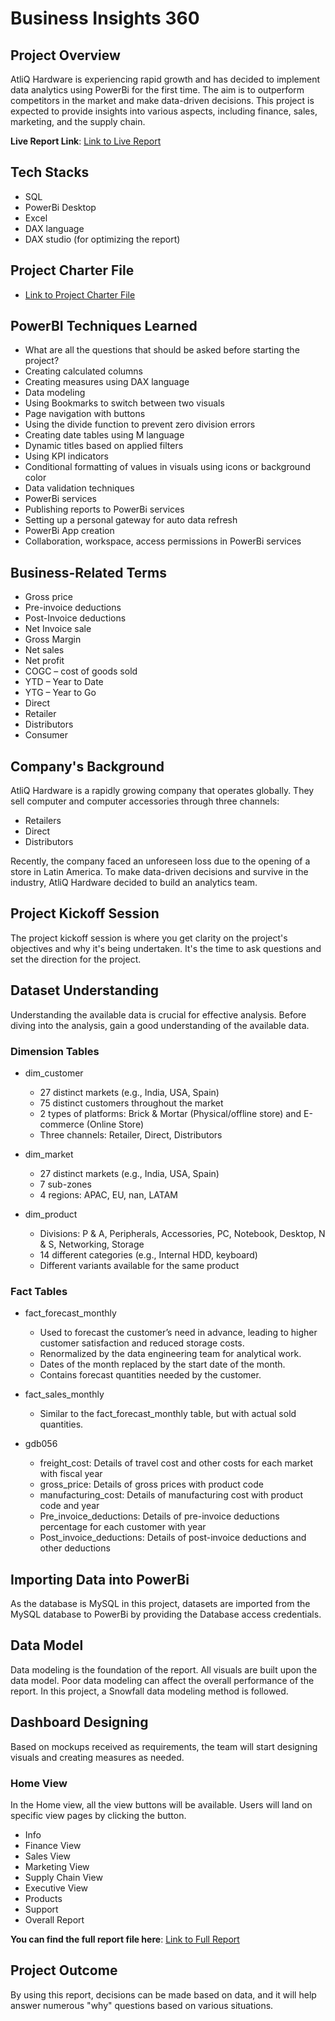 # Business Insights 360


## Project Overview
AtliQ Hardware is experiencing rapid growth and has decided to implement data analytics using PowerBi for the first time. The aim is to outperform competitors in the market and make data-driven decisions. This project is expected to provide insights into various aspects, including finance, sales, marketing, and the supply chain.

**Live Report Link**: [Link to Live Report](#)

## Tech Stacks
- SQL
- PowerBi Desktop
- Excel
- DAX language
- DAX studio (for optimizing the report)

## Project Charter File
- [Link to Project Charter File](#)

## PowerBI Techniques Learned
- What are all the questions that should be asked before starting the project?
- Creating calculated columns
- Creating measures using DAX language
- Data modeling
- Using Bookmarks to switch between two visuals
- Page navigation with buttons
- Using the divide function to prevent zero division errors
- Creating date tables using M language
- Dynamic titles based on applied filters
- Using KPI indicators
- Conditional formatting of values in visuals using icons or background color
- Data validation techniques
- PowerBi services
- Publishing reports to PowerBi services
- Setting up a personal gateway for auto data refresh
- PowerBi App creation
- Collaboration, workspace, access permissions in PowerBi services

## Business-Related Terms
- Gross price
- Pre-invoice deductions
- Post-Invoice deductions
- Net Invoice sale
- Gross Margin
- Net sales
- Net profit
- COGC – cost of goods sold
- YTD – Year to Date
- YTG – Year to Go
- Direct
- Retailer
- Distributors
- Consumer

## Company's Background
AtliQ Hardware is a rapidly growing company that operates globally. They sell computer and computer accessories through three channels:
- Retailers
- Direct
- Distributors

Recently, the company faced an unforeseen loss due to the opening of a store in Latin America. To make data-driven decisions and survive in the industry, AtliQ Hardware decided to build an analytics team.

## Project Kickoff Session
The project kickoff session is where you get clarity on the project's objectives and why it's being undertaken. It's the time to ask questions and set the direction for the project.

## Dataset Understanding
Understanding the available data is crucial for effective analysis. Before diving into the analysis, gain a good understanding of the available data.

### Dimension Tables
- dim_customer
  - 27 distinct markets (e.g., India, USA, Spain)
  - 75 distinct customers throughout the market
  - 2 types of platforms: Brick & Mortar (Physical/offline store) and E-commerce (Online Store)
  - Three channels: Retailer, Direct, Distributors

- dim_market
  - 27 distinct markets (e.g., India, USA, Spain)
  - 7 sub-zones
  - 4 regions: APAC, EU, nan, LATAM

- dim_product
  - Divisions: P & A, Peripherals, Accessories, PC, Notebook, Desktop, N & S, Networking, Storage
  - 14 different categories (e.g., Internal HDD, keyboard)
  - Different variants available for the same product

### Fact Tables
- fact_forecast_monthly
  - Used to forecast the customer’s need in advance, leading to higher customer satisfaction and reduced storage costs.
  - Renormalized by the data engineering team for analytical work.
  - Dates of the month replaced by the start date of the month.
  - Contains forecast quantities needed by the customer.

- fact_sales_monthly
  - Similar to the fact_forecast_monthly table, but with actual sold quantities.

- gdb056
  - freight_cost: Details of travel cost and other costs for each market with fiscal year
  - gross_price: Details of gross prices with product code
  - manufacturing_cost: Details of manufacturing cost with product code and year
  - Pre_invoice_deductions: Details of pre-invoice deductions percentage for each customer with year
  - Post_invoice_deductions: Details of post-invoice deductions and other deductions

## Importing Data into PowerBi
As the database is MySQL in this project, datasets are imported from the MySQL database to PowerBi by providing the Database access credentials.

## Data Model
Data modeling is the foundation of the report. All visuals are built upon the data model. Poor data modeling can affect the overall performance of the report. In this project, a Snowfall data modeling method is followed.

## Dashboard Designing
Based on mockups received as requirements, the team will start designing visuals and creating measures as needed.

### Home View
In the Home view, all the view buttons will be available. Users will land on specific view pages by clicking the button.

- Info
- Finance View
- Sales View
- Marketing View
- Supply Chain View
- Executive View
- Products
- Support
- Overall Report

**You can find the full report file here**: [Link to Full Report](#)

## Project Outcome
By using this report, decisions can be made based on data, and it will help answer numerous "why" questions based on various situations.
